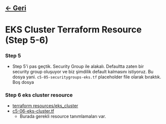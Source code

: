## [<- Geri](../README.md)

# EKS Cluster Terraform Resource (Step 5-6)

### Step 5

- Step 5'i pas geçtik. Security Group ile alakalı. Defaultta zaten bir security group oluşuyor ve biz şimdilik default kalmasını istiyoruz. Bu dosya yani. `c5-05-securitygroups-eks.tf` placeholder file olarak bıraktık. Boş dosya

### Step 6 eks cluster resource

- [terraform resources/eks_cluster](https://registry.terraform.io/providers/hashicorp/aws/latest/docs/resources/eks_cluster.html)
- [c5-06-eks-cluster.tf](./c5-06-eks-cluster.tf)
  - Burada gerekli resource tanımlamaları var.
